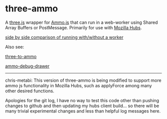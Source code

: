 # three-ammo

A [three.js](https://github.com/mrdoob/three.js/) wrapper for [Ammo.js](https://github.com/kripken/ammo.js/) that can run in a web-worker using Shared Array Buffers or PostMessage. Primarily for use with [Mozilla Hubs](https://github.com/mozilla/hubs).

[side by side comparison of running with/without a worker](https://twitter.com/i/status/1218263836303581184)

Also see:

[three-to-ammo](https://github.com/InfiniteLee/three-to-ammo)

[ammo-debug-drawer](https://github.com/InfiniteLee/ammo-debug-drawer)

-------------------------------

chris-metabi:  This version of three-ammo is being modified to support more ammo js functionality in Mozilla Hubs, such as applyForce among many other desired functions.

Apologies for the git log, I have no way to test this code other than pushing changes to github and then updating my hubs client build... so there will be many trivial experimental changes and less than helpful log messages here.
